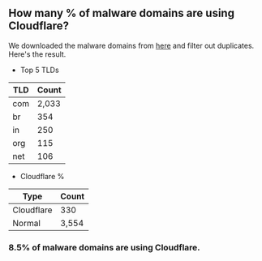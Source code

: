 ## How many % of malware domains are using Cloudflare?


We downloaded the malware domains from [here](https://urlhaus.abuse.ch) and filter out duplicates.
Here's the result.


[//]: # (start replacement)


- Top 5 TLDs

| TLD | Count |
| --- | --- |
| com | 2,033 |
| br | 354 |
| in | 250 |
| org | 115 |
| net | 106 |


- Cloudflare %

| Type | Count |
| --- | --- |
| Cloudflare | 330 |
| Normal | 3,554 |


### 8.5% of malware domains are using Cloudflare.
